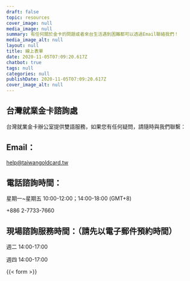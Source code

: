 ```yaml
---
draft: false
topic: resources
cover_image: null
media_image: null
summary: 有任何關於金卡的問題或者來台生活遇到困難都可以透過Email聯絡我們！
media_image_alt: null
layout: null
title: 線上表單
date: 2020-11-05T07:09:20.617Z
chatbot: true
tags: null
categories: null
publishDate: 2020-11-05T07:09:20.617Z
cover_image_alt: null
---
```

## 台灣就業金卡諮詢處

台灣就業金卡辦公室提供雙語服務，如果您有任何疑問，請隨時與我們聯繫：

## Email：

help@taiwangoldcard.tw

## 電話諮詢時間：

星期一~星期五 10:00-12:00；14:00-18:00 (GMT+8)

+886 2-7733-7660

## 現場諮詢服務時間：（請先以電子郵件預約時間）

週二 14:00-17:00

週四 14:00-17:00

{{< form >}}